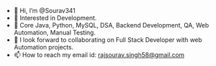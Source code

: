 - 👋 Hi, I’m @Sourav341
- 👀 Interested in Development.
- 🌱 Core Java, Python, MySQL, DSA, Backend Development, QA, Web Automation, Manual Testing.
- 💞️ I look forward to collaborating on Full Stack Developer with web Automation projects.
- 📫 How to reach my email id: rajsourav.singh58@gmail.com

<!---
Sourav341/Sourav341 is a ✨ special ✨ repository because its `README.md` (this file) appears on your GitHub profile.
You can click the Preview link to take a look at your changes.
--->
